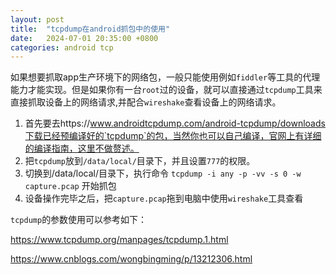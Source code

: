 ```yaml
---
layout: post
title:  "tcpdump在android抓包中的使用"
date:   2024-07-01 20:35:00 +0800
categories: android tcp
---
```


如果想要抓取app生产环境下的网络包，一般只能使用例如`fiddler`等工具的代理能力才能实现。但是如果你有一台`root`过的设备，就可以直接通过`tcpdump`工具来直接抓取设备上的网络请求,并配合`wireshake`查看设备上的网络请求。

1. 首先要去https://www.androidtcpdump.com/android-tcpdump/downloads下载已经预编译好的`tcpdump`的包，当然你也可以自己编译，官网上有详细的编译指南，这里不做赘述。
2. 把`tcpdump`放到`/data/local/`目录下，并且设置`777`的权限。
3. 切换到/data/local/目录下，执行命令 `tcpdump -i any -p -vv -s 0 -w capture.pcap` 开始抓包
4. 设备操作完毕之后，把`capture.pcap`拖到电脑中使用`wireshake`工具查看

`tcpdump`的参数使用可以参考如下：

https://www.tcpdump.org/manpages/tcpdump.1.html

https://www.cnblogs.com/wongbingming/p/13212306.html